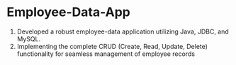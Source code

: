 # Employee-Data-App

1. Developed a robust employee-data application utilizing Java, JDBC, and MySQL.
2. Implementing the complete CRUD (Create, Read, Update, Delete) functionality for seamless management of
   employee records
